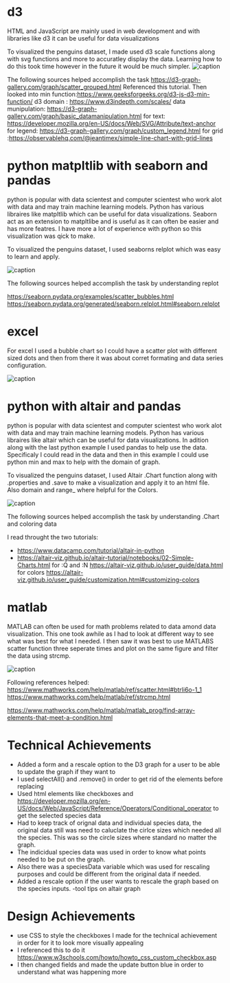 


# d3


HTML and JavaScript are mainly used in web development and with libraries like d3 it
can be useful for data visualizations

To visualized the penguins dataset, I made used d3 scale functions along with svg functions and more to accuratley display the data. Learning how to do this took time however in the future it would be much simpler.
![caption](img/D3.png)

The following sources helped accomplish the task
https://d3-graph-gallery.com/graph/scatter_grouped.html Referenced this tutorial. Then looked into
min function:https://www.geeksforgeeks.org/d3-js-d3-min-function/
d3 domain : https://www.d3indepth.com/scales/ 
data munipulation: https://d3-graph-gallery.com/graph/basic_datamanipulation.html 
for text: https://developer.mozilla.org/en-US/docs/Web/SVG/Attribute/text-anchor 
for legend: https://d3-graph-gallery.com/graph/custom_legend.html
for grid :https://observablehq.com/@jeantimex/simple-line-chart-with-grid-lines



# python matpltlib with seaborn and pandas

python is popular with data scientest and computer scientest who work alot with data
and may train machine learning models. Python has various libraires like matpltlib which can be useful for data visualizations. Seaborn act as an extension to matpltlibe and is
useful as it can often be easier and has more featres. I have more a lot of experience with python so this visualization was qick to make. 

To visualized the penguins dataset, I used seaborns relplot which was easy to learn and apply.

![caption](img/MATPLT_SEABORN.png)

The following sources helped accomplish the task by understanding replot

https://seaborn.pydata.org/examples/scatter_bubbles.html
https://seaborn.pydata.org/generated/seaborn.relplot.html#seaborn.relplot 


# excel 

For excel I used a bubble chart so I could have a scatter plot with different sized dots and then from there it was about corret formating and data series configuration.

![caption](img/EXCEL.png)

# python with altair and pandas

python is popular with data scientest and computer scientest who work alot with data and may train machine learning models. Python has various libraires like altair which can be useful for data visualizations. In adition along with the last python example I used pandas to help use the data. Specificaly I could read in the data and then in this example I could use python min and max to help with the domain of graph.

To visualized the penguins dataset, I used Altair .Chart function along with .properties and .save to make a visualization and apply it to an html file. Also domain and range_ where helpful for the Colors.

![caption](img/ALTAIR.png)


The following sources helped accomplish the task by understanding .Chart and coloring data 


I read throught the two tutorials: 
- https://www.datacamp.com/tutorial/altair-in-python 
- https://altair-viz.github.io/altair-tutorial/notebooks/02-Simple-Charts.html 
for :Q and :N https://altair-viz.github.io/user_guide/data.html 
for colors https://altair-viz.github.io/user_guide/customization.html#customizing-colors


# matlab


MATLAB can often be used for math problems related to data amond data visualization. This one took awhile as I had to look at different way to see what was best for what I needed.
I then saw it was best to use MATLABS scatter function three seperate times and plot on the same figure and filter the data using strcmp.

![caption](img/MATLAB.png)

Following references helped:
https://www.mathworks.com/help/matlab/ref/scatter.html#btrli6o-1_1
https://www.mathworks.com/help/matlab/ref/strcmp.html

https://www.mathworks.com/help/matlab/matlab_prog/find-array-elements-that-meet-a-condition.html





# Technical Achievements
- Added a form and a rescale option to the D3 graph for a user to be able to update the graph if they want to
- I used selectAll() and .remove() in order to get rid of the elements before replacing
- Used html elements like checkboxes and https://developer.mozilla.org/en-US/docs/Web/JavaScript/Reference/Operators/Conditional_operator to get the selected species data
- Had to keep track of orignal data and individual species data, the original data still was need to caluclate the cirlce sizes which needed all the species. This was so the circle sizes where standard no matter the graph. 
- The indicidual species data was used in order to know what points needed to be put on the graph.
- Also there was a speciesData variable which was used for rescaling purposes and could be different from the original data if needed.
- Added a rescale option if the user wants to rescale the graph based on the species inputs.
-tool tips on altair graph

# Design Achievements
- use CSS to style the checkboxes I made for the technical achievement in order for it to look more visually appealing
- I referenced this to do it https://www.w3schools.com/howto/howto_css_custom_checkbox.asp 
- I then changed fields and made the update button blue in order to understand what was happening more








